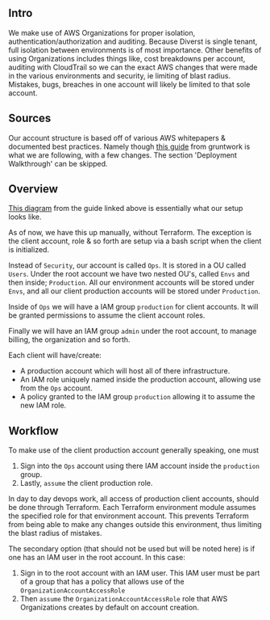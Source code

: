 ## Intro

We make use of AWS Organizations for proper isolation, authentication/authorization and auditing. Because Diverst is single tenant, full isolation between environments is of most importance. Other benefits of using Organizations includes things like, cost breakdowns per account, auditing with CloudTrail so we can the exact AWS changes that were made in the various environments and security, ie limiting of blast radius. Mistakes, bugs, breaches in one account will likely be limited to that sole account.

## Sources

Our account structure is based off of various AWS whitepapers & documented best practices. Namely though [this guide](https://gruntwork.io/guides/foundations/how-to-configure-production-grade-aws-account-structure) from gruntwork is what we are following, with a few changes. The section 'Deployment Walkthrough' can be skipped.

## Overview

[This diagram](https://gruntwork.io/assets/img/guides/aws-account/aws-account-structure.png) from the guide linked above is essentially what our setup looks like. 

As of now, we have this up manually, without Terraform. The exception is the client account, role & so forth are setup via a bash script when the client is initialized. 

Instead of `Security`, our account is called `Ops`. It is stored in a OU called `Users`. Under the root account we have two nested OU's, called `Envs` and then inside; `Production`. All our environment accounts will be stored under `Envs`, and all our client production accounts will be stored under `Production`. 

Inside of `Ops` we will have a IAM group `production` for client accounts. It will be granted permissions to assume the client account roles. 

Finally we will have an IAM group `admin` under the root account, to manage billing, the organization and so forth.

Each client will have/create:
- A production account which will host all of there infrastructure.
- An IAM role uniquely named inside the production account, allowing use from the `Ops` account.
- A policy granted to the IAM group `production` allowing it to assume the new IAM role.

## Workflow

To make use of the client production account generally speaking, one must
1) Sign into the `Ops` account using there IAM account inside the `production` group.
2) Lastly, `assume` the client production role.

In day to day devops work, all access of production client accounts, should be done through Terraform. Each Terraform environment module assumes the specified role for that environment account. This prevents Terraform from being able to make any changes outside this environment, thus limiting the blast radius of mistakes. 

The secondary option (that should not be used but will be noted here) is if one has an IAM user in the root account. In this case:
1) Sign in to the root account with an IAM user. This IAM user must be part of a group that has a policy that allows use of the `OrganizationAccountAccessRole`
2) Then `assume` the `OrganizationAccountAccessRole` role that AWS Organizations creates by default on account creation.

